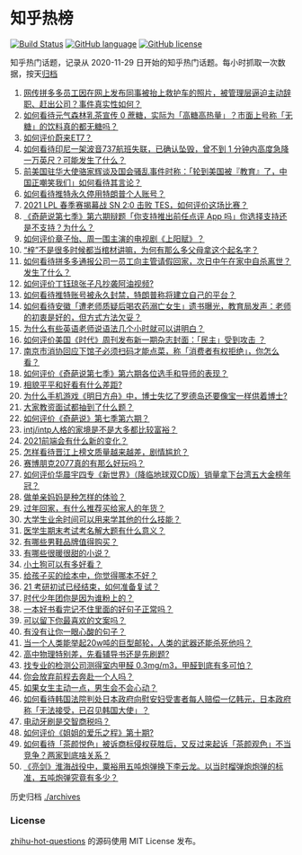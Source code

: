 # 知乎热榜
[![Build Status](https://github.com/ToWeLong/zhihu-hot-questions/workflows/CI/badge.svg)](https://github.com/ToWeLong/zhihu-hot-questions/actions)
[![GitHub language](https://img.shields.io/badge/language-golang-orange.svg)](https://golang.org/)
[![GitHub license](https://img.shields.io/github/license/ToWeLong/zhihu-hot-questions)](https://github.com/ToWeLong/zhihu-hot-questions/blob/main/LICENSE)

知乎热门话题，记录从 2020-11-29 日开始的知乎热门话题。每小时抓取一次数据，按天[归档](./archives)

<!-- BEGIN -->

1. [网传拼多多员工因在网上发布同事被抬上救护车的照片，被管理层逼迫主动辞职、赶出公司？事件真实性如何？](https://www.zhihu.com/question/438581129)
1. [如何看待元气森林乳茶宣传 0 蔗糖，实际为「高糖高热量」？市面上号称「无糖」的饮料真的都无糖吗？](https://www.zhihu.com/question/438486634)
1. [如何评价蔚来ET7？](https://www.zhihu.com/question/436301408)
1. [如何看待印尼一架波音737航班失联，已确认坠毁，曾不到 1 分钟内高度急降一万英尺？可能发生了什么？](https://www.zhihu.com/question/438613346)
1. [前美国驻华大使骆家辉谈及国会骚乱事件时称：「轮到美国被『教育』了，中国正嘲笑我们」如何看待其言论？](https://www.zhihu.com/question/438442595)
1. [如何看待推特永久停用特朗普个人账号？](https://www.zhihu.com/question/438537142)
1. [2021 LPL 春季赛揭幕战 SN 2:0 击败 TES，如何评价这场比赛？](https://www.zhihu.com/question/438614735)
1. [《奇葩说第七季》第六期辩题「你支持推出前任点评 App 吗」你选择支持还是不支持？为什么？](https://www.zhihu.com/question/438633594)
1. [如何评价章子怡、周一围主演的电视剧《上阳赋》？](https://www.zhihu.com/question/438346605)
1. [“梓”不是很多时候都当棺材讲嘛，为何有那么多父母拿这个起名字？](https://www.zhihu.com/question/410100382)
1. [如何看待拼多多通报公司一员工向主管请假回家，次日中午在家中自杀离世？发生了什么？](https://www.zhihu.com/question/438610398)
1. [如何评价丁钰琼张子凡抄袭阿油视频?](https://www.zhihu.com/question/438448516)
1. [如何看待推特账号被永久封禁，特朗普称将建立自己的平台？](https://www.zhihu.com/question/438545399)
1. [如何看待安徽「遭老师质疑后喝农药溺亡女生」遗书曝光，教育局发声：老师的初衷是好的，但方式方法欠妥？](https://www.zhihu.com/question/438551573)
1. [为什么有些英语老师说语法几个小时就可以讲明白？](https://www.zhihu.com/question/30030877)
1. [如何评价美国《时代》周刊发布新一期杂志封面：「民主」受到攻击 ？](https://www.zhihu.com/question/438435113)
1. [南京市消协回应下馆子必须扫码才能点菜，称「消费者有权拒绝」，你怎么看？](https://www.zhihu.com/question/438146894)
1. [如何评价《奇葩说第七季》第六期各位选手和导师的表现？](https://www.zhihu.com/question/438635726)
1. [相貌平平和好看有什么差距?](https://www.zhihu.com/question/436671368)
1. [为什么手机游戏《明日方舟》中，博士失忆了罗德岛还要像宝一样供着博士?](https://www.zhihu.com/question/356867280)
1. [大家教资面试都抽到了什么题？](https://www.zhihu.com/question/438539939)
1. [如何评价《奇葩说》第七季第六期？](https://www.zhihu.com/question/438635276)
1. [intj/intp人格的家境是不是大多都比较富裕？](https://www.zhihu.com/question/435621406)
1. [2021前端会有什么新的变化？](https://www.zhihu.com/question/428128531)
1. [怎样看待晋江上榜文质量越来越差，剧情尴尬？](https://www.zhihu.com/question/390235773)
1. [赛博朋克2077真的有那么好玩吗？](https://www.zhihu.com/question/437039818)
1. [如何评价华晨宇四专《新世界》（降临地球双CD版）销量拿下台湾五大金榜年冠？](https://www.zhihu.com/question/438500971)
1. [做单亲妈妈是种怎样的体验？](https://www.zhihu.com/question/437167069)
1. [过年回家，有什么推荐买给家人的年货？](https://www.zhihu.com/question/39873708)
1. [大学生业余时间可以用来学其他的什么技能？](https://www.zhihu.com/question/41709696)
1. [医学生期末考试考名解大题有什么意义？](https://www.zhihu.com/question/438007545)
1. [有哪些男鞋品牌值得购买？](https://www.zhihu.com/question/24472262)
1. [有哪些很暖很甜的小说？](https://www.zhihu.com/question/63110345)
1. [小土狗可以有多好看？](https://www.zhihu.com/question/410684805)
1. [给孩子买的绘本中，你觉得哪本不好？](https://www.zhihu.com/question/437009539)
1. [21 考研初试已经结束，如何准备复试？](https://www.zhihu.com/question/438161574)
1. [时代少年团你是因为谁粉上的？](https://www.zhihu.com/question/438165510)
1. [一本好书看完记不住里面的好句子正常吗？](https://www.zhihu.com/question/320722638)
1. [可以留下你最喜欢的文案吗？](https://www.zhihu.com/question/429845872)
1. [有没有让你一眼心酸的句子？](https://www.zhihu.com/question/426679805)
1. [当一个人类能举起20w吨的巨型邮轮，人类的武器还能杀死他吗？](https://www.zhihu.com/question/431102613)
1. [高中物理特别差，先看辅导书还是先刷题?](https://www.zhihu.com/question/375722639)
1. [找专业的检测公司测得室内甲醛 0.3mg/m3，甲醛到底有多可怕？](https://www.zhihu.com/question/21399589)
1. [你会放弃前程去奔赴一个人吗？](https://www.zhihu.com/question/434760639)
1. [如果女生主动一点，男生会不会心动？](https://www.zhihu.com/question/432129590)
1. [如何看待韩国法院判处日本政府向慰安妇受害者每人赔偿一亿韩元，日本政府称「无法接受，已召见韩国大使」？](https://www.zhihu.com/question/438420800)
1. [电动牙刷是交智商税吗？](https://www.zhihu.com/question/426635230)
1. [如何评价《姐姐的爱乐之程》第十期?](https://www.zhihu.com/question/438488444)
1. [如何看待「茶颜悦色」被诉商标侵权获胜后，又反过来起诉「茶颜观色」不当竞争？两家到底啥关系？](https://www.zhihu.com/question/438111550)
1. [《亮剑》淮海战役中，粟裕用五吨炮弹换下李云龙。以当时榴弹炮炮弹的标准，五吨炮弹究竟有多少？](https://www.zhihu.com/question/263854029)

<!-- END -->

历史归档 [./archives](./archives)


### License
[zhihu-hot-questions](https://github.com/towelong/zhihu-hot-questions) 的源码使用 MIT License 发布。